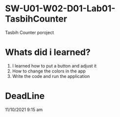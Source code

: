 # SW-U01-W02-D01-Lab01-TasbihCounter
Tasbih Counter poroject
# Whats did i learned?
1. I learned how to put a button and adjust it
2. How to change the colors in the app
3. Write the code and run the application

# DeadLine
11/10/2021 9:15 am
